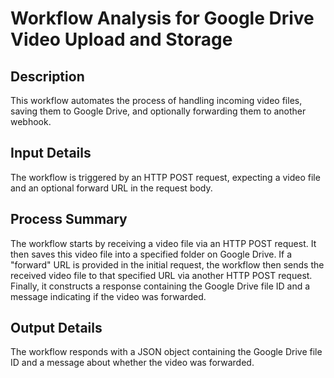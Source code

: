 # Workflow Analysis for Google Drive Video Upload and Storage

## Description
This workflow automates the process of handling incoming video files, saving them to Google Drive, and optionally forwarding them to another webhook.

## Input Details
The workflow is triggered by an HTTP POST request, expecting a video file and an optional forward URL in the request body.

## Process Summary
The workflow starts by receiving a video file via an HTTP POST request. It then saves this video file into a specified folder on Google Drive. If a "forward" URL is provided in the initial request, the workflow then sends the received video file to that specified URL via another HTTP POST request. Finally, it constructs a response containing the Google Drive file ID and a message indicating if the video was forwarded.

## Output Details
The workflow responds with a JSON object containing the Google Drive file ID and a message about whether the video was forwarded.
